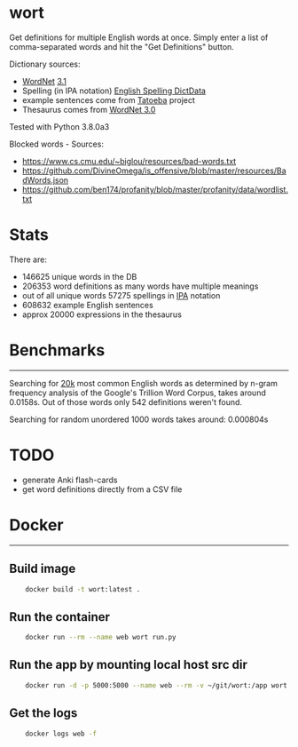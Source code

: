 wort
===========

Get definitions for multiple English words at once.
Simply enter a list of comma-separated words and hit the "Get Definitions"
button.

Dictionary sources:
* [WordNet](https://wordnet.princeton.edu/download/current-version) [3.1](http://wordnetcode.princeton.edu/wn3.1.dict.tar.gz)
* Spelling (in IPA notation) [English Spelling DictData](https://play.google.com/store/apps/details?id=colordict.dictdata.cmuaes)
* example sentences come from [Tatoeba](https://tatoeba.org/eng/downloads)
    project
* Thesaurus comes from [WordNet 3.0](https://play.google.com/store/apps/details?id=colordict.dictdata.dictionary.english.wordnet3&hl=en)

Tested with Python 3.8.0a3

Blocked words - Sources:
* https://www.cs.cmu.edu/~biglou/resources/bad-words.txt
* https://github.com/DivineOmega/is_offensive/blob/master/resources/BadWords.json
* https://github.com/ben174/profanity/blob/master/profanity/data/wordlist.txt

# Stats

There are:

* 146625 unique words in the DB
* 206353 word definitions as many words have multiple meanings
* out of all unique words 57275 spellings in
    [IPA](https://en.wikipedia.org/wiki/International_Phonetic_Alphabet)
    notation 
* 608632 example English sentences
* approx 20000 expressions in the thesaurus

# Benchmarks
------------

Searching for [20k](https://github.com/first20hours/google-10000-english/blob/master/20k.txt)
 most common English words as determined by n-gram frequency analysis of the 
Google's Trillion Word Corpus, takes around 0.0158s.
Out of those words only 542 definitions weren't found.

Searching for random unordered 1000 words takes around: 0.000804s


# TODO

* generate Anki flash-cards
* get word definitions directly from a CSV file


# Docker
--------

## Build image

```bash
    docker build -t wort:latest .
```

## Run the container

```bash
    docker run --rm --name web wort run.py
```

## Run the app by mounting local host src dir
```bash
    docker run -d -p 5000:5000 --name web --rm -v ~/git/wort:/app wort /app/run.py
```

## Get the logs

```bash
    docker logs web -f
```

